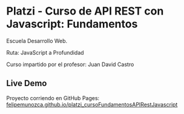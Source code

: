 # Platzi - Curso de API REST con Javascript: Fundamentos

Escuela Desarrollo Web.

Ruta: JavaScript a Profundidad

Curso impartido por el profesor: Juan David Castro

## Live Demo
Proyecto corriendo en GitHub Pages: [felipemunozca.github.io/platzi_cursoFundamentosAPIRestJavascript](https://felipemunozca.github.io/platzi_cursoAPIRestConJavaScriptFundamentos/)
